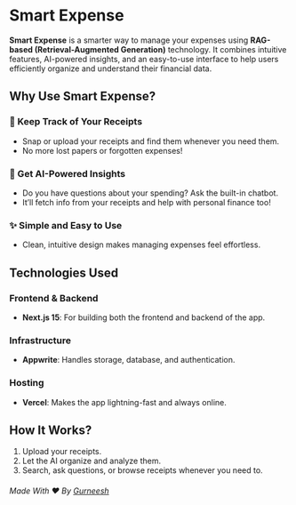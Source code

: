 # Smart Expense

**Smart Expense** is a smarter way to manage your expenses using **RAG-based (Retrieval-Augmented Generation)** technology. It combines intuitive features, AI-powered insights, and an easy-to-use interface to help users efficiently organize and understand their financial data.

## Why Use Smart Expense?

### 🧾 Keep Track of Your Receipts  
- Snap or upload your receipts and find them whenever you need them.
- No more lost papers or forgotten expenses!

### 🤖 Get AI-Powered Insights  
- Do you have questions about your spending? Ask the built-in chatbot.  
- It’ll fetch info from your receipts and help with personal finance too!  

### ✨ Simple and Easy to Use  
- Clean, intuitive design makes managing expenses feel effortless.

## Technologies Used

### Frontend & Backend
- **Next.js 15**: For building both the frontend and backend of the app.  

### Infrastructure
- **Appwrite**: Handles storage, database, and authentication.  

### Hosting
- **Vercel**: Makes the app lightning-fast and always online.


## How It Works?
1. Upload your receipts.
2. Let the AI organize and analyze them.
3. Search, ask questions, or browse receipts whenever you need to.


###### Made With ❤️ By [Gurneesh](https://github.com/GurneeshBudhiraja/)
